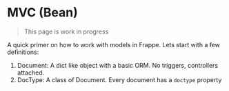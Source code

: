 # MVC (Bean)

> This page is work in progress

A quick primer on how to work with models in Frappe. Lets start with a few definitions:

1. Document: A dict like object with a basic ORM. No triggers, controllers attached.
1. DocType: A class of Document. Every document has a `doctype` property